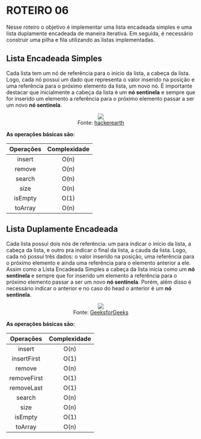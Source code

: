 # ROTEIRO 06

Nesse roteiro o objetivo é implementar uma lista encadeada simples e uma lista duplamente encadeada de maneira iterativa. Em seguida, é necessário construir uma pilha e fila utilizando as listas implementadas.

## Lista Encadeada Simples

Cada lista tem um nó de referência para o início da lista, a cabeça da lista. Logo, cada nó possui um dado que representa o valor inserido na posição e uma referência para o próximo elemento da lista, um novo nó.
É importante destacar que inicialmente a cabeça da lista é um **nó sentinela** e sempre que for inserido um elemento a referência para o próximo elemento passar a ser um novo **nó sentinela**.

<p align="center">
    <img src="https://he-s3.s3.amazonaws.com/media/uploads/1b76d10.png"/><br/>
    Fonte: <a href="https://www.hackerearth.com/pt-br/practice/data-structures/linked-list/singly-linked-list/tutorial">hackerearth</a>
</p>

**As operações básicas são:**

| Operações| Complexidade |
| :------: | :----------: |
|  insert  |     O(n)     |
|  remove  |     O(n)     |
|  search  |     O(n)     |
|   size   |     O(n)     |
|  isEmpty |     O(1)     |
|  toArray |     O(n)     |


## Lista Duplamente Encadeada

Cada lista possui dois nós de referência: um para indicar o início da lista, a cabeça da lista, e outro pra indicar o final da lista, a cauda da lista. Logo, cada nó possui três dados: o valor inserido na posição, uma referência para o próximo elemento e ainda uma referência para o elemento anterior a ele.
Assim como a Lista Encadeada Simples a cabeça da lista inicia como um **nó sentinela** e sempre que for inserido um elemento a referência para o próximo elemento passar a ser um novo **nó sentinela**. Porém, além disso é necessário indicar o anterior e no caso do head o anterior é um **nó sentinela**.

<p align="center">
    <img src="https://media.geeksforgeeks.org/wp-content/cdn-uploads/gq/2014/03/DLL1.png"/><br>
    Fonte: <a href="https://www.geeksforgeeks.org/doubly-linked-list/">GeeksforGeeks</a>
</p>

**As operações básicas são:**

| Operações| Complexidade |
| :------: | :----------: |
|  insert  |     O(n)     |
|insertFirst|    O(1)     |
|  remove  |     O(n)     |
|removeFirst|    O(1)     |
|removeLast|     O(1)     |
|  search  |     O(n)     |
|   size   |     O(n)     |
|  isEmpty |     O(1)     |
|  toArray |     O(n)     |